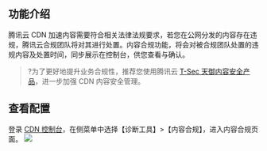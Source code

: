 ## 功能介绍
腾讯云 CDN 加速内容需要符合相关法律法规要求，若您在公网分发的内容存在违规，腾讯云合规团队将对其进行处置。内容合规功能，将会对被合规团队处置的违规内容及处置时间，同步展示在控制台，供您查看与确认。

>?为了更好地提升业务合规性，推荐您使用腾讯云 [T-Sec 天御内容安全产品](https://cloud.tencent.com/product/ims)，进一步加强 CDN 内容安全管理。


## 查看配置
登录 [CDN 控制台](https://console.cloud.tencent.com/cdn)，在侧菜单中选择【诊断工具】>【内容合规】，进入内容合规页面。
![](https://main.qcloudimg.com/raw/810ae33034a112b40c7f0793495d2cfe.png)

